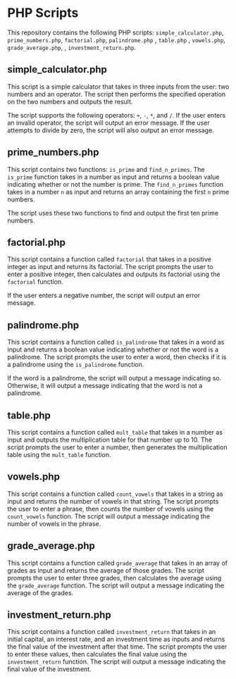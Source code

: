 # PHP Scripts

This repository contains the following PHP scripts: `simple_calculator.php`, `prime_numbers.php`, `factorial.php`, `palindrome.php` , `table.php` , `vowels.php`, `grade_average.php`, , `investment_return.php`.

## simple_calculator.php

This script is a simple calculator that takes in three inputs from the user: two numbers and an operator. The script then performs the specified operation on the two numbers and outputs the result.

The script supports the following operators: `+`, `-`, `*`, and `/`. If the user enters an invalid operator, the script will output an error message. If the user attempts to divide by zero, the script will also output an error message.


## prime_numbers.php

This script contains two functions: `is_prime` and `find_n_primes`. The `is_prime` function takes in a number as input and returns a boolean value indicating whether or not the number is prime. The `find_n_primes` function takes in a number `n` as input and returns an array containing the first `n` prime numbers.

The script uses these two functions to find and output the first ten prime numbers.

## factorial.php

This script contains a function called `factorial` that takes in a positive integer as input and returns its factorial. The script prompts the user to enter a positive integer, then calculates and outputs its factorial using the `factorial` function.

If the user enters a negative number, the script will output an error message.

## palindrome.php

This script contains a function called `is_palindrome` that takes in a word as input and returns a boolean value indicating whether or not the word is a palindrome. The script prompts the user to enter a word, then checks if it is a palindrome using the `is_palindrome` function.

If the word is a palindrome, the script will output a message indicating so. Otherwise, it will output a message indicating that the word is not a palindrome.

## table.php

This script contains a function called `mult_table` that takes in a number as input and outputs the multiplication table for that number up to 10. The script prompts the user to enter a number, then generates the multiplication table using the `mult_table` function.

## vowels.php

This script contains a function called `count_vowels` that takes in a string as input and returns the number of vowels in that string. The script prompts the user to enter a phrase, then counts the number of vowels using the `count_vowels` function. The script will output a message indicating the number of vowels in the phrase.

## grade_average.php

This script contains a function called `grade_average` that takes in an array of grades as input and returns the average of those grades. The script prompts the user to enter three grades, then calculates the average using the `grade_average` function. The script will output a message indicating the average of the grades.

## investment_return.php

This script contains a function called `investment_return` that takes in an initial capital, an interest rate, and an investment time as inputs and returns the final value of the investment after that time. The script prompts the user to enter these values, then calculates the final value using the `investment_return` function. The script will output a message indicating the final value of the investment.

